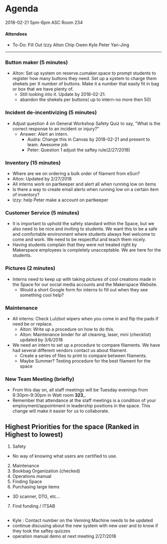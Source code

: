 # Agenda
2018-02-21
5pm-6pm
ASC Room 234

#### Attendees
- To-Do: Fill Out
Izzy 
Alton
Chip
Owen
Kyle
Peter
Yan-Jing
-----

### Button maker (5 minutes)
- Alton: Set up system on reserve.cumaker.space to prompt students to register how many buttons they need. Set up a system to charge them shekels per X number of buttons. Make it a number that easily fit in bag or box that we have plenty of.
  - Still looking into it. Update by 2018-02-21.
  - abandon the shekels per buttons( up to intern-no more then 50)

### Incident de-incentivizing (5 minutes)
- Adjust question 4 on General Workshop Safety Quiz to say, "What is the correct response to an incident or injury?"
  - Answer: Alert an intern.
    - Audra: Change this in Canvas by 2018-02-21 and present to team.
    Awesome job
    - Peter: Question 1 adjust the saftey rule(2/27/2018)

### Inventory (15 minutes)
- Where are we on ordering a bulk order of filament from eSun?
- Alton: Updated by 2/27/2018
- All interns work on partkeeper and alert all when running low on items
- Is there a way to create email alerts when running low on a certain item of inventory?
- Izzy:  help Peter make a account on partkeeper

### Customer Service (5 minutes)
- It is important to uphold the safety standard within the Space, but we also need to be nice and inviting to students. We want this to be a safe and comfortable environment where students always feel welcome to come and work. We need to be respectful and teach them nicely.
- Having students complain that they were not treated right by Makerspace employees is completely unacceptable. We are here for the students.

### Pictures (2 minutes)
- Interns need to keep up with taking pictures of cool creations made in the Space for our social media accounts and the Makerspace Website.
  - Would a short Google form for interns to fill out when they see something cool help?

### Maintenance
- All interns: Check Lulzbot wipers when you come in and flip the pads if need be or replace.
  - Alton: Write up a procedure on how to do this. 
  - Alton: Maintenance binder for all cleaning, laser, mini (checklist) updated by 3/6/2018
- We need an intern to set up a procedure to compare filaments. We have had several different vendors contact us about filament.
  - Create a series of files to print to compare between filaments. 
  - Maybe Summer? Testing procedure for the best filament for the space

### New Team Meeting (briefly)
- From this day on, all staff meetings will be Tuesday evenings from 8:30pm-9:30pm in Watt room __323___.
- Remember that attendance at the staff meetings is a condition of your employment/appointment in leadership positions in the space. This change will make it easier for us to collaborate.

## Highest Priorities for the space (Ranked in Highest to lowest)
1. Safety
  - No way of knowing what users are certified to use.
2. Maintenance
3. Bookbag Organization (checked)
4. Operations manual
5. Finding Space
6. Purchasing large items
  - 3D scanner, DTG, etc...
7. Find funding / ITSAB

##
 - Kyle : Contact number on the Venning Machine needs to be updated
  - continue discusing about the new system with new user and to know if they took the saftey quizzes
  - operation manual demo at next meeting 2/27/2018
  
